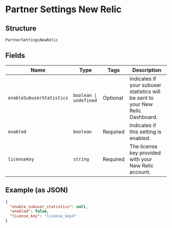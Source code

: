 
# Partner Settings New Relic

## Structure

`PartnerSettingsNewRelic`

## Fields

| Name | Type | Tags | Description |
|  --- | --- | --- | --- |
| `enableSubuserStatistics` | `boolean \| undefined` | Optional | Indicates if your subuser statistics will be sent to your New Relic Dashboard. |
| `enabled` | `boolean` | Required | Indicates if this setting is enabled. |
| `licenseKey` | `string` | Required | The license key provided with your New Relic account. |

## Example (as JSON)

```json
{
  "enable_subuser_statistics": null,
  "enabled": false,
  "license_key": "license_key4"
}
```

